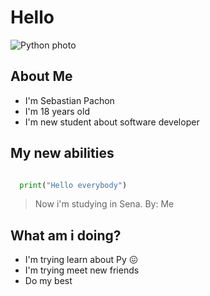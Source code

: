 # Hello

![Python photo](https://wallpapers.com/images/high/4k-programming-python-coding-logo-6suq19bkkzq27mai.webp "Steal photo")
## About Me

- I'm Sebastian Pachon 
- I'm 18 years old
- I'm new student about software developer

## My new abilities
```python

  print("Hello everybody")
```

> Now i'm studying in Sena.
> By: Me

## What am i doing?

* I'm trying learn about Py 😖
* I'm trying meet new friends
* Do my best
